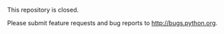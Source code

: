 This repository is closed.

Please submit feature requests and bug reports
to http://bugs.python.org.
